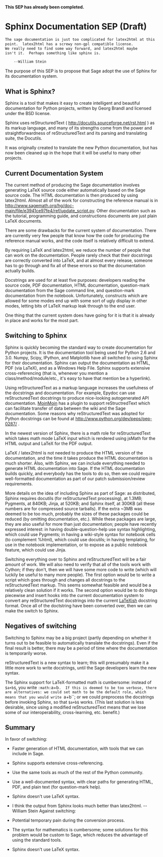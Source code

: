 
**This SEP has already been completed.** 


# Sphinx Documentation SEP (Draft)


```txt
The sage documentation is just too complicated for latex2html at this
point.  latex2html has a screwy non-gpl compatible license.
We really need to find some way forward, and latex2html maybe
isn't it.  Perhaps something like sphinx is.

    --William Stein
```
The purpose of this SEP is to propose that Sage adopt the use of Sphinx for its documentation system. 


## What is Sphinx?

Sphinx is a tool that makes it easy to create intelligent and beautiful documentation for Python projects, written by Georg Brandl and licensed under the BSD license. 

Sphinx uses reStructuredText ( <a href="http://docutils.sourceforge.net/rst.html">http://docutils.sourceforge.net/rst.html</a> )  as its markup language, and many of its strengths come from the power and straightforwardness of reStructuredText and its parsing and translating suite, the Docutils. 

It was originally created to translate the new Python documentation, but has now been cleaned up in the hope that it will be useful to many other projects. 


## Current Documentation System

The current method of producing the Sage documentation involves generating LaTeX source code either automatically based on the Sage source code.  The HTML documentation is then produced by using latex2html.  Almost all of the work for constructing the reference manual is in <a href="http://www.sagemath.org/hg/doc-main/file/e3941ce97fe4/ref/update_script.py">http://www.sagemath.org/hg/doc-main/file/e3941ce97fe4/ref/update_script.py</a>.  Other documentation such as the tutorial, programming guide, and constructions documents are just plain LaTeX documents. 

There are some drawbacks for the current system of documentation.  There are currently very few people that know how the code for producing the reference manual works, and the code itself is relatively difficult to extend. 

By requiring LaTeX and latex2html, we reduce the number of people that can work on the documentation.  People rarely check that their docstrings are correctly converted into LaTeX, and at almost every release, someone has to go through and fix all of these errors so that the documentation actually builds.   

Docstrings are used for at least five purposes: developers reading the source code, PDF documentation, HTML documentation, question-mark documentation from the Sage command line, and question-mark documentation from the notebook.  Unfortunately, constructs which are allowed for some modes end up with some sort of ugly display in other modes, letting bits of LaTeX markup leak through to the end user. 

One thing that the current system does have going for it is that it is already in place and works for the most part. 


## Switching to Sphinx

Sphinx is quickly becoming the standard way to create documentation for Python projects.  It is the documentation tool being used for Python 2.6 and 3.0.  Numpy, Scipy, IPython, and Matplotlib have all switched to using Sphinx for their documentation.  Sphinx can output the documentation as HTML, PDF (via LaTeX), and as a Windows Help File.  Sphinx supports extensive cross-referencing (that is, whenever you mention a class/method/module/etc., it's easy to have that mention be a hyperlink). 

Using reStructuredText as a markup language increases the usefulness of the docstrings and documentation.  For example, Epydoc can use reStructuredText docstrings to produce nice-looking autogenerated API documentation.  <a href="/MoinMoin">MoinMoin</a> has a plugin to support reStructredText which can facilitate transfer of data between the wiki and the Sage documentation.  Some reasons why reStructuredText was adopted for Python docstrings can be found at <a href="http://www.python.org/dev/peps/pep-0287/">http://www.python.org/dev/peps/pep-0287/</a> . 

In the newest version of Sphinx, there is a math role for reStructuredText which takes math mode LaTeX input which is rendered using jsMath for the HTML output and LaTeX for the PDF output. 

LaTeX / latex2html is not needed to produce the HTML version of the documentation, and the time it takes produce the HTML documentation is much shorter.  Also, with Sphinx, we can include everything needed to generate HTML documentation into Sage.  If the HTML documentation builds quickly, and everybody has the tools to do so, then we could require well-formatted documentation as part of our patch submission/review requirements. 

More details on the idea of including Sphinx as part of Sage: as distributed, Sphinx requires docutils (for reStructuredText processing), at 1.3MB; Pygments, at 840KB; Jinja, at 520KB; and Sphinx itself, at 300KB (all these numbers are for compressed source tarballs).  If the extra ~3MB was deemed to be too much, probably the sizes of these packages could be reduced (by omitting documentation, etc.).  While these packages are large, they are also useful for more than just documentation; people have recently expressed interest: in having double-question-help use syntax highlighting, which could use Pygments; in having a wiki-style syntax for notebook cells (to complement %html), which could use docutils; in having templating, for use in the notebook implementation, or to expose as a public notebook feature, which could use Jinja. 

Switching everything over to Sphinx and reStructuredText will be a fair amount of work.  We will also need to verify that all of the tools work with Cython; if they don't, then we will have some more code to write (which will luckily be useful to many more people). The first option would be to write a script which goes through and changes all docstrings to the reStructuredText markup.  This seems somewhat feasible and would be a relatively clean solution if it works.  The second option would be to do things piecewise and insert hooks into the current documentation system to convert any reStructuredText docstrings into the current <a href="/LaTeXish">LaTeXish</a> docstring format.  Once all of the doctstring have been converted over, then we can make the switch to Sphinx. 


## Negatives of switching

Switching to Sphinx may be a big project (partly depending on whether it turns out to be feasible to automatically translate the docstrings).  Even if the final result is better, there may be a period of time where the documentation is temporarily worse. 

reStructuredText is a new syntax to learn; this will presumably make it a little more work to write docstrings, until the Sage developers learn the new syntax. 

The Sphinx support for LaTeX-formatted math is cumbersome: instead of `$a+b$`, you write `:math:`a+b``.  If this is deemed to be too verbose, there are alternatives: we could set math to be the default role, which means that you would write ``a+b``; or we could preprocess the docstrings before invoking Sphinx, so that `$a+b$` works.  (This last solution is less desirable, since using a modified reStructuredText means that we lose some of our interoperability, cross-learning, etc. benefit.) 


## Summary

In favor of switching: 

* Faster generation of HTML documentation, with tools that we can include in Sage. 
* Sphinx supports extensive cross-referencing. 
* Use the same tools as much of the rest of the Python community. 
* Use a well-documented syntax, with clear paths for generating HTML, PDF, and plain text (for question-mark help). 
* Sphinx doesn't use LaTeX syntax. 
* I think the output from Sphinx looks much better than latex2html.  -- William Stein 
Against switching: 

* Potential temporary pain during the conversion process. 
* The syntax for mathematics is cumbersome; some solutions for this problem would be custom to Sage, which reduces the advantage of using the standard tools. 
* Sphinx doesn't use LaTeX syntax. 